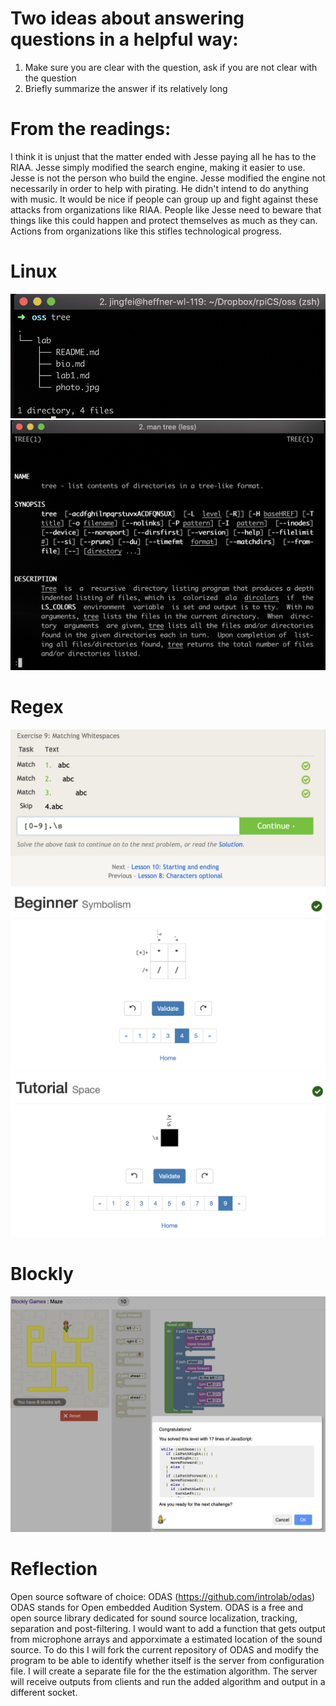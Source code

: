 # Two ideas about answering questions in a helpful way:
1. Make sure you are clear with the question, ask if you are not clear with the question
2. Briefly summarize the answer if its relatively long

# From the readings:
I think it is unjust that the matter ended with Jesse paying all he has to the RIAA. Jesse simply modified the search engine, making it easier to use. Jesse is not the person who build the engine. Jesse modified the engine not necessarily in order to help with pirating. He didn't intend to do anything with music. It would be nice if people can group up and fight against these attacks from organizations like RIAA. People like Jesse need to beware that things like this could happen and protect themselves as much as they can. Actions from organizations like this stifles technological progress.

# Linux
![Alt text](resource/lab1_directory.png?raw=true "Title")
![Alt text](resource/lab1_man_tree.png?raw=true "Title")

# Regex
![Alt text](resource/lab1_regex.png?raw=true "Title")
![Alt text](resource/lab1_beginner.png?raw=true "Title")
![Alt text](resource/lab1_tutorial.png?raw=true "Title")

# Blockly
![Alt text](resource/lab1_blockly.png?raw=true "Title")

# Reflection
Open source software of choice: ODAS (https://github.com/introlab/odas)
ODAS stands for Open embedded Audition System. ODAS is a free and open source library dedicated for sound source localization, tracking, separation and post-filtering.
I would want to add a function that gets output from microphone arrays and apporximate a estimated location of the sound source.
To do this I will fork the current repository of ODAS and modify the program to be able to identify whether itself is the server from configuration file.
I will create a separate file for the the estimation algorithm.
The server will receive outputs from clients and run the added algorithm and output in a different socket.